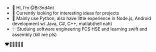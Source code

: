 - 👋 Hi, I’m @Br3nd4nt
- 🐸 Currently looking for interesting ideas for projects
- 🌸 Mainly use Python, also have little experience in Node.js, Android development w/ Java, C#, C++, matlab(hell nah)
- ✨ Studuing software engineering FCS HSE and learning swift and assembly (kill me pls)

❤️🧡💛💚💙💜
